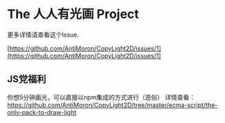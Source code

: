 # The 人人有光画 Project

更多详情请查看这个Issue.

[https://github.com/AntiMoron/CopyLight2D/issues/1](https://github.com/AntiMoron/CopyLight2D/issues/1)


## JS党福利

你想5分钟画光，可以直接以npm集成的方式进行（恶俗）
详情查看：
https://github.com/AntiMoron/CopyLight2D/tree/master/ecma-script/the-only-pack-to-draw-light
